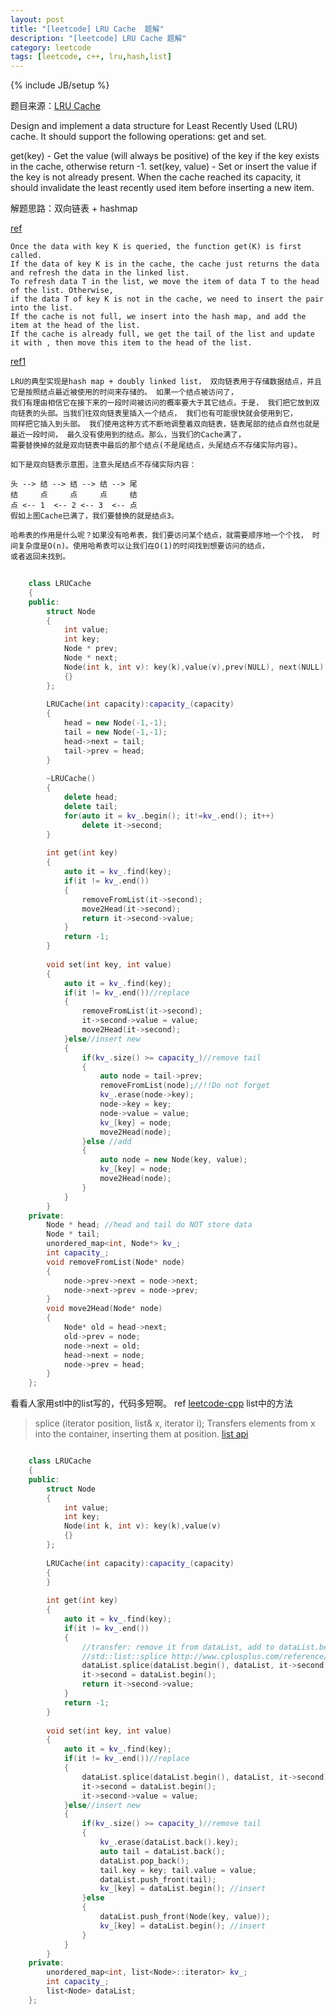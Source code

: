 ```yaml
---
layout: post
title: "[leetcode] LRU Cache  题解"
description: "[leetcode] LRU Cache 题解"
category: leetcode 
tags: [leetcode, c++, lru,hash,list]
---
```

{% include JB/setup %}


题目来源：[LRU Cache](https://oj.leetcode.com/problems/lru-cache/)

>
Design and implement a data structure for Least Recently Used (LRU) cache. It should support the following operations: get and set.
>
get(key) - Get the value (will always be positive) of the key if the key exists in the cache, otherwise return -1.
set(key, value) - Set or insert the value if the key is not already present. When the cache reached its capacity, it should invalidate the least recently used item before inserting a new item.

解题思路：双向链表 + hashmap

[ref](http://www.cs.uml.edu/~jlu1/doc/codes/lruCache.html)

    Once the data with key K is queried, the function get(K) is first called. 
    If the data of key K is in the cache, the cache just returns the data and refresh the data in the linked list. 
    To refresh data T in the list, we move the item of data T to the head of the list. Otherwise, 
    if the data T of key K is not in the cache, we need to insert the pair into the list. 
    If the cache is not full, we insert into the hash map, and add the item at the head of the list. 
    If the cache is already full, we get the tail of the list and update it with , then move this item to the head of the list.
 
    
[ref1](http://hawstein.com/posts/lru-cache-impl.html)

    LRU的典型实现是hash map + doubly linked list， 双向链表用于存储数据结点，并且它是按照结点最近被使用的时间来存储的。 如果一个结点被访问了，
    我们有理由相信它在接下来的一段时间被访问的概率要大于其它结点。于是， 我们把它放到双向链表的头部。当我们往双向链表里插入一个结点， 我们也有可能很快就会使用到它，
    同样把它插入到头部。 我们使用这种方式不断地调整着双向链表，链表尾部的结点自然也就是最近一段时间， 最久没有使用到的结点。那么，当我们的Cache满了， 
    需要替换掉的就是双向链表中最后的那个结点(不是尾结点，头尾结点不存储实际内容)。
     
    如下是双向链表示意图，注意头尾结点不存储实际内容：
     
    头 --> 结 --> 结 --> 结 --> 尾
    结     点     点     点     结
    点 <-- 1  <-- 2 <-- 3  <-- 点
    假如上图Cache已满了，我们要替换的就是结点3。
 
    哈希表的作用是什么呢？如果没有哈希表，我们要访问某个结点，就需要顺序地一个个找， 时间复杂度是O(n)。使用哈希表可以让我们在O(1)的时间找到想要访问的结点， 
    或者返回未找到。

```cpp
	
	class LRUCache
	{
	public:
	    struct Node
	    {
	        int value;
	        int key;
	        Node * prev;
	        Node * next;
	        Node(int k, int v): key(k),value(v),prev(NULL), next(NULL)
	        {}
	    };
	    
	    LRUCache(int capacity):capacity_(capacity) 
	    {
	        head = new Node(-1,-1);
	        tail = new Node(-1,-1);
	        head->next = tail;
	        tail->prev = head;
	    }
	    
	    ~LRUCache()
	    {
	        delete head;
	        delete tail;
	        for(auto it = kv_.begin(); it!=kv_.end(); it++)
	            delete it->second;
	    }
	    
	    int get(int key) 
	    {
	        auto it = kv_.find(key);
	        if(it != kv_.end())
	        {
	            removeFromList(it->second);
	            move2Head(it->second);
	            return it->second->value;
	        }
	        return -1;
	    }
	    
	    void set(int key, int value) 
	    {
	        auto it = kv_.find(key);
	        if(it != kv_.end())//replace
	        {
	            removeFromList(it->second);
	            it->second->value = value;
	            move2Head(it->second);
	        }else//insert new
	        {
	            if(kv_.size() >= capacity_)//remove tail
	            {
	                auto node = tail->prev;
	                removeFromList(node);//!!Do not forget
	                kv_.erase(node->key);
	                node->key = key;
	                node->value = value;
	                kv_[key] = node;
	                move2Head(node);
	            }else //add
	            {
	                auto node = new Node(key, value);
	                kv_[key] = node;
	                move2Head(node);
	            }
	        }
	    }
	private:
	    Node * head; //head and tail do NOT store data
	    Node * tail;
	    unordered_map<int, Node*> kv_;
	    int capacity_;
	    void removeFromList(Node* node)
	    {
	        node->prev->next = node->next;
	        node->next->prev = node->prev;
	    }
	    void move2Head(Node* node)
	    {
	        Node* old = head->next;
	        old->prev = node;
	        node->next = old;
	        head->next = node;
	        node->prev = head;
	    }
	};
```

看看人家用stl中的list写的，代码多短啊。 ref [leetcode-cpp](https://github.com/soulmachine/leetcode)
list中的方法
>	splice (iterator position, list& x, iterator i);
Transfers elements from x into the container, inserting them at position. [list api](http://www.cplusplus.com/reference/list/list/splice/) 

```cpp

    class LRUCache
    {
    public:
        struct Node
        {
            int value;
            int key;
            Node(int k, int v): key(k),value(v)
            {}
        };
        
        LRUCache(int capacity):capacity_(capacity)
        {
        }
        
        int get(int key)
        {
            auto it = kv_.find(key);
            if(it != kv_.end())
            {
                //transfer: remove it from dataList, add to dataList.begin()
                //std::list::splice http://www.cplusplus.com/reference/list/list/splice/
                dataList.splice(dataList.begin(), dataList, it->second);
                it->second = dataList.begin();
                return it->second->value;
            }
            return -1;
        }
        
        void set(int key, int value)
        {
            auto it = kv_.find(key);
            if(it != kv_.end())//replace
            {
                dataList.splice(dataList.begin(), dataList, it->second);
                it->second = dataList.begin();
                it->second->value = value;
            }else//insert new
            {
                if(kv_.size() >= capacity_)//remove tail
                {
                    kv_.erase(dataList.back().key);
                    auto tail = dataList.back();
                    dataList.pop_back();
                    tail.key = key; tail.value = value;
                    dataList.push_front(tail);
                    kv_[key] = dataList.begin(); //insert
                }else
                {
                    dataList.push_front(Node(key, value));
                    kv_[key] = dataList.begin(); //insert
                }
            }
        }
    private:
        unordered_map<int, list<Node>::iterator> kv_;
        int capacity_;
        list<Node> dataList;
    };
```
